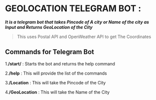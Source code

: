 # GEOLOCATION TELEGRAM BOT : #
***It is a telegram bot that takes Pincode of A city or Name of the city as Input and Returns GeoLocation of the City***

>This uses Postal API and OpenWeather API to get The Coordinates

## Commands for Telegram Bot ##

1.**/start/** : Starts the bot and returns the help command

2.**/help** : This will provide the list of the commands

3.**/Location** : This will take the Pincode of the City

4.**/GeoLocation** : This will take the Name of the City

